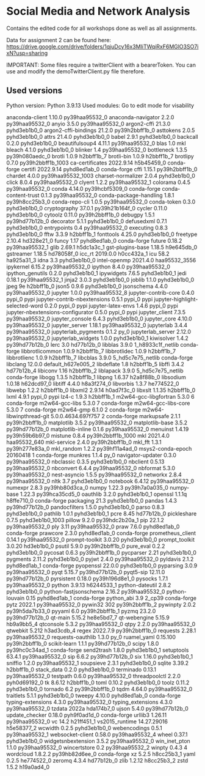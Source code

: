 # Social Media and Network Analysis
Contains the edited code for all workshops done as well as all assignments.

Data for assignment 2 can be found here: https://drive.google.com/drive/folders/1qjuDcy16x3MIiTWqiRxF6MGlO3SO7ixN?usp=sharing

IMPORTANT:
Some files require a twitterClient with a bearerToken. You can use and modify the demoTwitterClient.py file therefore.

## Used versions
Python version: Python 3.9.13
Used modules: Go to edit mode for visability

anaconda-client           1.10.0           py39haa95532_0
anaconda-navigator        2.2.0            py39haa95532_0
anyio                     3.5.0            py39haa95532_0
argon2-cffi               21.3.0             pyhd3eb1b0_0
argon2-cffi-bindings      21.2.0           py39h2bbff1b_0
asttokens                 2.0.5              pyhd3eb1b0_0
attrs                     21.4.0             pyhd3eb1b0_0
babel                     2.9.1              pyhd3eb1b0_0
backcall                  0.2.0              pyhd3eb1b0_0
beautifulsoup4            4.11.1           py39haa95532_0
blas                      1.0                         mkl
bleach                    4.1.0              pyhd3eb1b0_0
blinker                   1.4              py39haa95532_0
bottleneck                1.3.5            py39h080aedc_0
brotli                    1.0.9                h2bbff1b_7
brotli-bin                1.0.9                h2bbff1b_7
brotlipy                  0.7.0           py39h2bbff1b_1003
ca-certificates           2022.9.14            h5b45459_0    conda-forge
certifi                   2022.9.14          pyhd8ed1ab_0    conda-forge
cffi                      1.15.1           py39h2bbff1b_0
chardet                   4.0.0           py39haa95532_1003
charset-normalizer        2.0.4              pyhd3eb1b0_0
click                     8.0.4            py39haa95532_0
clyent                    1.2.2            py39haa95532_1
colorama                  0.4.5            py39haa95532_0
conda                     4.14.0           py39hcbf5309_0    conda-forge
conda-content-trust       0.1.3            py39haa95532_0
conda-package-handling    1.8.1            py39h8cc25b3_0
conda-repo-cli            1.0.5            py39haa95532_0
conda-token               0.3.0              pyhd3eb1b0_0
cryptography              37.0.1           py39h21b164f_0
cycler                    0.11.0             pyhd3eb1b0_0
cytoolz                   0.11.0           py39h2bbff1b_0
debugpy                   1.5.1            py39hd77b12b_0
decorator                 5.1.1              pyhd3eb1b0_0
defusedxml                0.7.1              pyhd3eb1b0_0
entrypoints               0.4              py39haa95532_0
executing                 0.8.3              pyhd3eb1b0_0
fftw                      3.3.9                h2bbff1b_1
fonttools                 4.25.0             pyhd3eb1b0_0
freetype                  2.10.4               hd328e21_0
funcy                     1.17               pyhd8ed1ab_0    conda-forge
future                    0.18.2           py39haa95532_1
glib                      2.69.1               h5dc1a3c_1
gst-plugins-base          1.18.5               h9e645db_0
gstreamer                 1.18.5               hd78058f_0
icc_rt                    2019.0.0             h0cc432a_1
icu                       58.2                 ha925a31_3
idna                      3.3                pyhd3eb1b0_0
intel-openmp              2021.4.0          haa95532_3556
ipykernel                 6.15.2           py39haa95532_0
ipython                   8.4.0            py39haa95532_0
ipython_genutils          0.2.0              pyhd3eb1b0_1
ipywidgets                7.6.5              pyhd3eb1b0_1
jedi                      0.18.1           py39haa95532_1
jinja2                    3.0.3              pyhd3eb1b0_0
joblib                    1.1.0              pyhd3eb1b0_0
jpeg                      9e                   h2bbff1b_0
json5                     0.9.6              pyhd3eb1b0_0
jsonschema                4.4.0            py39haa95532_0
jupyter                   1.0.0            py39haa95532_8
jupyter-contrib-core      0.4.0                    pypi_0    pypi
jupyter-contrib-nbextensions 0.5.1                    pypi_0    pypi
jupyter-highlight-selected-word 0.2.0                    pypi_0    pypi
jupyter-latex-envs        1.4.6                    pypi_0    pypi
jupyter-nbextensions-configurator 0.5.0                    pypi_0    pypi
jupyter_client            7.3.5            py39haa95532_0
jupyter_console           6.4.3              pyhd3eb1b0_0
jupyter_core              4.10.0           py39haa95532_0
jupyter_server            1.18.1           py39haa95532_0
jupyterlab                3.4.4            py39haa95532_0
jupyterlab_pygments       0.1.2                      py_0
jupyterlab_server         2.12.0           py39haa95532_0
jupyterlab_widgets        1.0.0              pyhd3eb1b0_1
kiwisolver                1.4.2            py39hd77b12b_0
lerc                      3.0                  hd77b12b_0
libblas                   3.9.0           1_h8933c1f_netlib    conda-forge
libbrotlicommon           1.0.9                h2bbff1b_7
libbrotlidec              1.0.9                h2bbff1b_7
libbrotlienc              1.0.9                h2bbff1b_7
libcblas                  3.9.0           5_hd5c7e75_netlib    conda-forge
libclang                  12.0.0          default_h627e005_2
libdeflate                1.8                  h2bbff1b_5
libffi                    3.4.2                hd77b12b_4
libiconv                  1.16                 h2bbff1b_2
liblapack                 3.9.0           5_hd5c7e75_netlib    conda-forge
libogg                    1.3.5                h2bbff1b_1
libpng                    1.6.37               h2a8f88b_0
libsodium                 1.0.18               h62dcd97_0
libtiff                   4.4.0                h8a3f274_0
libvorbis                 1.3.7                he774522_0
libwebp                   1.2.2                h2bbff1b_0
libxml2                   2.9.14               h0ad7f3c_0
libxslt                   1.1.35               h2bbff1b_0
lxml                      4.9.1                    pypi_0    pypi
lz4-c                     1.9.3                h2bbff1b_1
m2w64-gcc-libgfortran     5.3.0                         6    conda-forge
m2w64-gcc-libs            5.3.0                         7    conda-forge
m2w64-gcc-libs-core       5.3.0                         7    conda-forge
m2w64-gmp                 6.1.0                         2    conda-forge
m2w64-libwinpthread-git   5.0.0.4634.697f757               2    conda-forge
markupsafe                2.1.1            py39h2bbff1b_0
matplotlib                3.5.2            py39haa95532_0
matplotlib-base           3.5.2            py39hd77b12b_0
matplotlib-inline         0.1.6            py39haa95532_0
menuinst                  1.4.19           py39h59b6b97_0
mistune                   0.8.4           py39h2bbff1b_1000
mkl                       2021.4.0           haa95532_640
mkl-service               2.4.0            py39h2bbff1b_0
mkl_fft                   1.3.1            py39h277e83a_0
mkl_random                1.2.2            py39hf11a4ad_0
msys2-conda-epoch         20160418                      1    conda-forge
munkres                   1.1.4                      py_0
navigator-updater         0.3.0            py39haa95532_0
nbclassic                 0.3.5              pyhd3eb1b0_0
nbclient                  0.5.13           py39haa95532_0
nbconvert                 6.4.4            py39haa95532_0
nbformat                  5.3.0            py39haa95532_0
nest-asyncio              1.5.5            py39haa95532_0
networkx                  2.8.4            py39haa95532_0
nltk                      3.7                pyhd3eb1b0_0
notebook                  6.4.12           py39haa95532_0
numexpr                   2.8.3            py39hb80d3ca_0
numpy                     1.22.3           py39h7a0a035_0
numpy-base                1.22.3           py39hca35cd5_0
oauthlib                  3.2.0              pyhd3eb1b0_1
openssl                   1.1.1q               h8ffe710_0    conda-forge
packaging                 21.3               pyhd3eb1b0_0
pandas                    1.4.3            py39hd77b12b_0
pandocfilters             1.5.0              pyhd3eb1b0_0
parso                     0.8.3              pyhd3eb1b0_0
pathlib                   1.0.1              pyhd3eb1b0_1
pcre                      8.45                 hd77b12b_0
pickleshare               0.7.5           pyhd3eb1b0_1003
pillow                    9.2.0            py39hdc2b20a_1
pip                       22.1.2           py39haa95532_0
ply                       3.11             py39haa95532_0
praw                      7.6.0              pyhd8ed1ab_0    conda-forge
prawcore                  2.3.0              pyhd8ed1ab_0    conda-forge
prometheus_client         0.14.1           py39haa95532_0
prompt-toolkit            3.0.20             pyhd3eb1b0_0
prompt_toolkit            3.0.20               hd3eb1b0_0
psutil                    5.9.0            py39h2bbff1b_0
pure_eval                 0.2.2              pyhd3eb1b0_0
pycosat                   0.6.3            py39h2bbff1b_0
pycparser                 2.21               pyhd3eb1b0_0
pygments                  2.11.2             pyhd3eb1b0_0
pyjwt                     2.4.0            py39haa95532_0
pyldavis                  2.1.2              pyhd8ed1ab_1    conda-forge
pyopenssl                 22.0.0             pyhd3eb1b0_0
pyparsing                 3.0.9            py39haa95532_0
pyqt                      5.15.7           py39hd77b12b_0
pyqt5-sip                 12.11.0          py39hd77b12b_0
pyrsistent                0.18.0           py39h196d8e1_0
pysocks                   1.7.1            py39haa95532_0
python                    3.9.13               h6244533_1
python-dateutil           2.8.2              pyhd3eb1b0_0
python-fastjsonschema     2.16.2           py39haa95532_0
python-louvain            0.15               pyhd8ed1ab_1    conda-forge
python_abi                3.9                      2_cp39    conda-forge
pytz                      2022.1           py39haa95532_0
pywin32                   302              py39h2bbff1b_2
pywinpty                  2.0.2            py39h5da7b33_0
pyyaml                    6.0              py39h2bbff1b_1
pyzmq                     23.2.0           py39hd77b12b_0
qt-main                   5.15.2               he8e5bd7_7
qt-webengine              5.15.9               hb9a9bb5_4
qtconsole                 5.3.2            py39haa95532_0
qtpy                      2.2.0            py39haa95532_0
qtwebkit                  5.212                h3ad3cdb_4
regex                     2022.7.9         py39h2bbff1b_0
requests                  2.28.1           py39haa95532_0
requests-oauthlib         1.3.0                      py_0
ruamel_yaml               0.15.100         py39h2bbff1b_0
scikit-learn              1.1.1            py39hd77b12b_0
scipy                     1.8.0            py39hc0c34ad_1    conda-forge
send2trash                1.8.0              pyhd3eb1b0_1
setuptools                63.4.1           py39haa95532_0
sip                       6.6.2            py39hd77b12b_0
six                       1.16.0             pyhd3eb1b0_1
sniffio                   1.2.0            py39haa95532_1
soupsieve                 2.3.1              pyhd3eb1b0_0
sqlite                    3.39.2               h2bbff1b_0
stack_data                0.2.0              pyhd3eb1b0_0
terminado                 0.13.1           py39haa95532_0
testpath                  0.6.0            py39haa95532_0
threadpoolctl             2.2.0              pyh0d69192_0
tk                        8.6.12               h2bbff1b_0
toml                      0.10.2             pyhd3eb1b0_0
toolz                     0.11.2             pyhd3eb1b0_0
tornado                   6.2              py39h2bbff1b_0
tqdm                      4.64.0           py39haa95532_0
traitlets                 5.1.1              pyhd3eb1b0_0
tweepy                    4.10.0             pyhd8ed1ab_0    conda-forge
typing-extensions         4.3.0            py39haa95532_0
typing_extensions         4.3.0            py39haa95532_0
tzdata                    2022a                hda174b7_0
ujson                     5.4.0            py39hd77b12b_0
update_checker            0.18.0             pyh9f0ad1d_0    conda-forge
urllib3                   1.26.11          py39haa95532_0
vc                        14.2                 h21ff451_1
vs2015_runtime            14.27.29016          h5e58377_2
wcwidth                   0.2.5              pyhd3eb1b0_0
webencodings              0.5.1            py39haa95532_1
websocket-client          0.58.0           py39haa95532_4
wheel                     0.37.1             pyhd3eb1b0_0
widgetsnbextension        3.5.2            py39haa95532_0
win_inet_pton             1.1.0            py39haa95532_0
wincertstore              0.2              py39haa95532_2
winpty                    0.4.3                         4
wordcloud                 1.8.2.2          py39hb82d6ee_0    conda-forge
xz                        5.2.5                h8cc25b3_1
yaml                      0.2.5                he774522_0
zeromq                    4.3.4                hd77b12b_0
zlib                      1.2.12               h8cc25b3_2
zstd                      1.5.2                h19a0ad4_0

